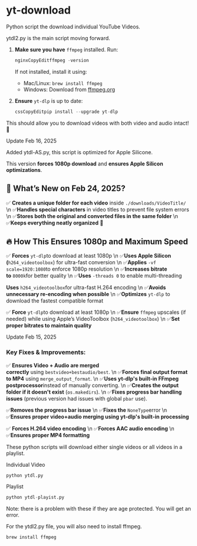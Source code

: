 # yt-download

Python script the download individual YouTube Videos.


ytdl2.py is the main script moving forward.




1. **Make sure you have** `ffmpeg` installed. Run:

   ```javascript
   nginxCopyEditffmpeg -version
   
   ```

   If not installed, install it using:
   * Mac/Linux: `brew install ffmpeg`
   * Windows: Download from [ffmpeg.org](https://ffmpeg.org/)
2. **Ensure** `yt-dlp` is up to date:

   ```javascript
   cssCopyEditpip install --upgrade yt-dlp
   
   ```

This should allow you to download videos with both video and audio intact! 🚀


Update Feb 16, 2025


Added ytdl-AS.py, this script is optimized for Apple Silicone.


This version **forces 1080p download** and **ensures Apple Silicon optimizations**.


## **🔑 What’s New on Feb 24, 2025?**

✅ **Creates a unique folder for each video** inside `./downloads/VideoTitle/` \n ✅**Handles special characters** in video titles to prevent file system errors \n ✅**Stores both the original and converted files in the same folder** \n ✅**Keeps everything neatly organized** 🎯



## **🔥 How This Ensures 1080p and Maximum Speed**

✅ **Forces** `yt-dlp`to download at least 1080p \n ✅**Uses Apple Silicon (**`h264_videotoolbox`) for ultra-fast conversion \n ✅**Applies** `-vf scale=1920:1080`to enforce 1080p resolution \n ✅**Increases bitrate to** `8000k`for better quality \n ✅**Uses** `-threads 0` to enable multi-threading


**Uses** `h264_videotoolbox`for ultra-fast H.264 encoding \n ✅**Avoids unnecessary re-encoding when possible** \n ✅**Optimizes** `yt-dlp` to download the fastest compatible format

✅ **Force** `yt-dlp`to download at least 1080p \n ✅**Ensure** `ffmpeg` upscales (if needed) while using Apple’s VideoToolbox (`h264_videotoolbox`) \n ✅**Set proper bitrates to maintain quality**




Update Feb 15, 2025

### **Key Fixes & Improvements:**

✅ **Ensures Video + Audio are merged correctly** using `bestvideo+bestaudio/best`. \n ✅**Forces final output format to MP4** using `merge_output_format`. \n ✅**Uses yt-dlp's built-in FFmpeg postprocessor**instead of manually converting. \n ✅**Creates the output folder if it doesn't exist** (`os.makedirs`). \n ✅**Fixes progress bar handling issues** (previous version had issues with global `pbar` use).

✅**Removes the progress bar issue** \n ✅**Fixes the** `NoneType`error \n ✅**Ensures proper video+audio merging using yt-dlp's built-in processing**

✅ **Forces H.264 video encoding** \n ✅**Forces AAC audio encoding** \n ✅**Ensures proper MP4 formatting**





These python scripts will download either single videos or all videos in a playlist.


Individual Video

```python
python ytdl.py
```


Playlist

```python
python ytdl-playist.py
```


Note: there is a problem with these if they are age protected. You will get an error.


For the ytdl2.py file, you will also need to install ffmpeg.


```bash
brew install ffmpeg
```


